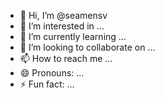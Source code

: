 - 👋 Hi, I’m @seamensv
- 👀 I’m interested in ...
- 🌱 I’m currently learning ...
- 💞️ I’m looking to collaborate on ...
- 📫 How to reach me ...
- 😄 Pronouns: ...
- ⚡ Fun fact: ...

<!---
seamensv/seamensv is a ✨ special ✨ repository because its `README.md` (this file) appears on your GitHub profile.
You can click the Preview link to take a look at your changes.
--->
